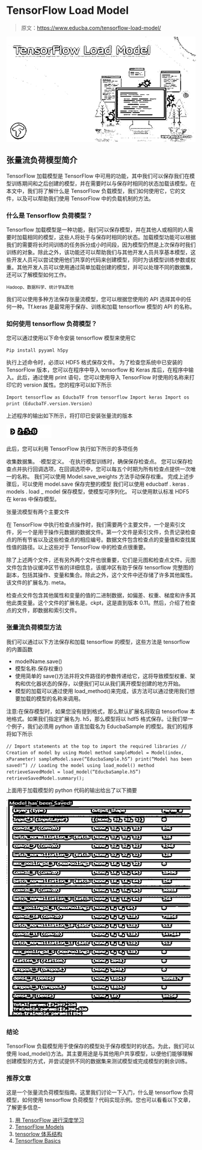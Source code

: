 # TensorFlow Load Model

> 原文：<https://www.educba.com/tensorflow-load-model/>

![TensorFlow Load Model](img/6dbe4bc5ad9562e4ec028e16b9c13e29.png)



## 张量流负荷模型简介

TensorFlow 加载模型是 TensorFlow 中可用的功能，其中我们可以保存我们在模型训练期间和之后创建的模型，并在需要时以与保存时相同的状态加载该模型。在本文中，我们将了解什么是 TensorFlow 负载模型，我们如何使用它，它的文件，以及可以帮助我们使用 TensorFlow 中的负载机制的方法。

### 什么是 Tensorflow 负荷模型？

Tensorflow 加载模型是一种功能，我们可以保存模型，并在其他人或相同的人需要时加载相同的模型，这些人将处于与保存时相同的状态。加载模型功能可以根据我们的需要将长时间训练的任务拆分成小时间段，因为模型仍然是上次保存时我们训练的对象。除此之外，该功能还可以帮助我们与其他开发人员共享基本模型，这些开发人员可以尝试使用他们共享的代码来创建模型，同时为该模型训练参数或权重。其他开发人员可以使用通过简单加载创建的模型，并可以处理不同的数据集，还可以了解模型如何工作。

<small>Hadoop、数据科学、统计学&其他</small>

我们可以使用多种方法保存张量流模型，您可以根据您使用的 API 选择其中的任何一种。Tf.keras 是最常用于保存、训练和加载 tensorflow 模型的 API 的名称。

### 如何使用 tensorflow 负荷模型？

您可以通过使用以下命令安装 tensorflow 模型来使用它

`Pip install pyyaml h5py`

执行上述命令时，必须以 HDF5 格式保存文件。
为了检查您系统中已安装的 TensorFlow 版本，您可以在程序中导入 tensorflow 和 Keras 库后，在程序中输入。此后，通过使用 print 语句，您可以使用导入 TensorFlow 时使用的名称来打印它的 version 属性。您的程序可以如下所示

`Import tensorflow as EducbaTF from tensorflow
Import keras
Import os
print (EducbaTF.version.Version)`

上述程序的输出如下所示，将打印已安装张量流的版本

![image 1](img/5552ec03a6ae6b1ab87cf6882f6880a4.png)



此后，您可以利用 TensorFlow 执行如下所示的多项任务

收集数据集。
·模型定义。
·在执行模型训练时，确保保存检查点。
您可以保存检查点并执行回调选项，在回调选项中，您可以每五个时期为所有检查点提供一次唯一的名称。
我们可以使用 Model.save_weights 方法手动保存权重。
完成上述步骤后，可以使用 model.save 保存完整的模型
我们可以使用 educbatf . keras . models . load _ model 保存模型，使模型可序列化。
可以使用默认标准 HDF5 在 keras 中保存模型。

张量流模型有两个主要文件

在 TensorFlow 中执行检查点操作时，我们需要两个主要文件，一个是索引文件，另一个是用于操作元数据的数据文件。第一个文件是索引文件，负责记录检查点的所有节省以及这些检查点的相应编号。数据文件包含检查点的变量值和查找属性值的路径。以上这些对于 TensorFlow 中的检查点很重要。

除了上述两个文件，还有另外两个文件也很重要，它们是元图和检查点文件。元图文件包含协议缓冲区节省的详细信息，该缓冲区有助于保存 tensorflow 完整图的副本，包括其操作、变量和集合。除此之外，这个文件中还存储了许多其他属性。该文件的扩展名为. meta。

检查点文件包含其他属性和变量的值的二进制数据，如偏差、权重、梯度和许多其他此类变量。这个文件的扩展名是。ckpt，这是直到版本 0.11。然后，介绍了检查点的文件，即数据和索引文件。

### 张量流负荷模型方法

我们可以通过以下方法保存和加载 tensorflow 的模型，这些方法是 tensorflow 的内置函数

*   modelName.save()
*   模型名称.保存权重()
*   使用简单的 save()方法并将文件路径的参数传递给它，这将导致模型权重、架构和优化器状态的保存，以便我们可以从我们离开模型创建的地方开始。
*   模型的加载可以通过使用 load_method()来完成，该方法可以通过使用我们想要加载的模型的名称来调用。

注意:在保存模型时，如果您没有提到格式，那么默认扩展名将取自 tensorflow 本地格式。如果我们指定扩展名为. h5，那么模型将以 hdf5 格式保存。让我们举一个例子，我们必须用 python 语言加载名为 EducbaSample 的模型。我们的程序将如下所示

`// Import statements at the top to import the required libraries
// Creation of model by using Model method
sampleModel = Model(index, xParameter)
sampleModel.save(“EducbaSample.h5”)
print(“Model has been saved!”)
// Loading the model using load_model() method
retrieveSavedModel = load_model(“EducbaSample.h5”)
retrieveSavedModel.summary();`

上面用于加载模型的 python 代码的输出给出了以下摘要

![image 2](img/9e968bef73b357a6a39cf12147cfdd37.png)



### 结论

TensorFlow 负载模型用于使保存的模型处于保存模型时的状态。为此，我们可以使用 load_model()方法。其主要用途是与其他用户共享模型，以便他们能够理解创建模型的方式，并尝试提供不同的数据集来测试模型或完成模型的剩余训练。

### 推荐文章

这是一个张量流负荷模型指南。这里我们讨论一下入门，什么是 tensorflow 负荷模型，如何使用 tensorflow 负荷模型？代码实现示例。您也可以看看以下文章，了解更多信息–

1.  [用 TensorFlow 进行深度学习](https://www.educba.com/deep-learning-with-tensorflow/)
2.  [TensorFlow Models](https://www.educba.com/tensorflow-models/)
3.  [tensorlow 体系结构](https://www.educba.com/tensorflow-architecture/)
4.  [Tensorflow Basics](https://www.educba.com/tensorflow-basics/)





